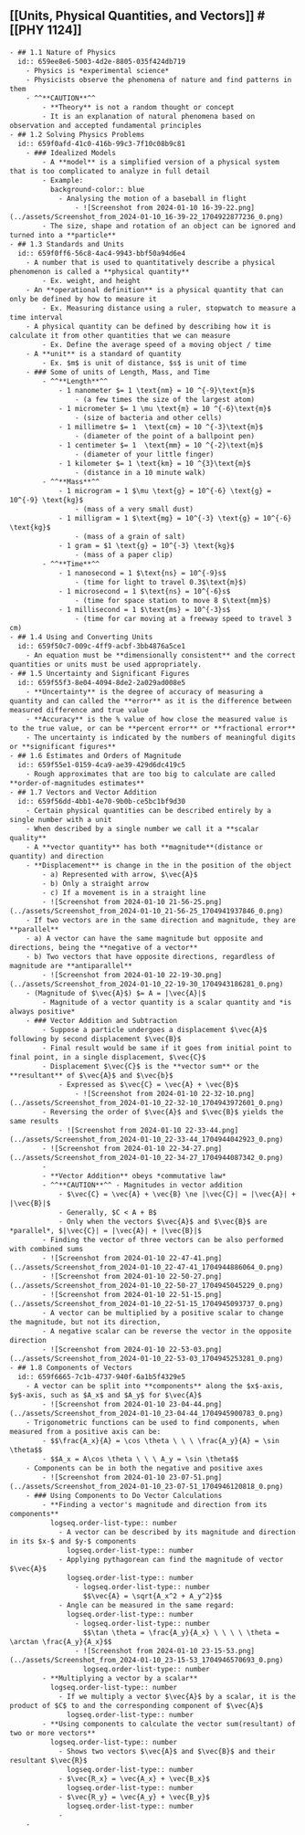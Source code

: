 ## [[Units, Physical Quantities, and Vectors]] #[[PHY 1124]]
	- ## 1.1 Nature of Physics
	  id:: 659ee8e6-5003-4d2e-8805-035f424db719
		- Physics is *experimental science*
		- Physicists observe the phenomena of nature and find patterns in them
		- ^^**CAUTION**^^
			- **Theory** is not a random thought or concept
			- It is an explanation of natural phenomena based on observation and accepted fundamental principles
	- ## 1.2 Solving Physics Problems
	  id:: 659f0afd-41c0-416b-99c3-7f10c08b9c81
		- ### Idealized Models
			- A **model** is a simplified version of a physical system that is too complicated to analyze in full detail
			- Example:
			  background-color:: blue
				- Analysing the motion of a baseball in flight
					- ![Screenshot from 2024-01-10 16-39-22.png](../assets/Screenshot_from_2024-01-10_16-39-22_1704922877236_0.png)
			- The size, shape and rotation of an object can be ignored and turned into a **particle**
	- ## 1.3 Standards and Units
	  id:: 659f0ff6-56c8-4ac4-9943-bbf50a94d6e4
		- A number that is used to quantitatively describe a physical phenomenon is called a **physical quantity**
			- Ex. weight, and height
		- An **operational definition** is a physical quantity that can only be defined by how to measure it
			- Ex. Measuring distance using a ruler, stopwatch to measure a time interval
		- A physical quantity can be defined by describing how it is calculate it from other quantities that we can measure
			- Ex. Define the average speed of a moving object / time
		- A **unit** is a standard of quantity
			- Ex. $m$ is unit of distance, $s$ is unit of time
		- ### Some of units of Length, Mass, and Time
			- ^^**Length**^^
				- 1 nanometer $= 1 \text{nm} = 10 ^{-9}\text{m}$
					- (a few times the size of the largest atom)
				- 1 micrometer $= 1 \mu \text{m} = 10 ^{-6}\text{m}$
					- (size of bacteria and other cells)
				- 1 millimetre $= 1  \text{cm} = 10 ^{-3}\text{m}$
					- (diameter of the point of a ballpoint pen)
				- 1 centimeter $= 1  \text{mm} = 10 ^{-2}\text{m}$
					- (diameter of your little finger)
				- 1 kilometer $= 1 \text{km} = 10 ^{3}\text{m}$
					- (distance in a 10 minute walk)
			- ^^**Mass**^^
				- 1 microgram = 1 $\mu \text{g} = 10^{-6} \text{g} = 10^{-9} \text{kg}$
					- (mass of a very small dust)
				- 1 milligram = 1 $\text{mg} = 10^{-3} \text{g} = 10^{-6} \text{kg}$
					- (mass of a grain of salt)
				- 1 gram = $1 \text{g} = 10^{-3} \text{kg}$
					- (mass of a paper clip)
			- ^^**Time**^^
				- 1 nanosecond = 1 $\text{ns} = 10^{-9}s$
					- (time for light to travel 0.3$\text{m}$)
				- 1 microsecond = 1 $\text{ns} = 10^{-6}s$
					- (time for space station to move 8 $\text{mm}$)
				- 1 millisecond = 1 $\text{ms} = 10^{-3}s$
					- (time for car moving at a freeway speed to travel 3 cm)
	- ## 1.4 Using and Converting Units
	  id:: 659f50c7-009c-4ff9-acbf-3bb4876a5ce1
		- An equation must be **dimensionally consistent** and the correct quantities or units must be used appropriately.
	- ## 1.5 Uncertainty and Significant Figures
	  id:: 659f55f3-8e04-4094-8de2-2a029ad008e5
		- **Uncertainty** is the degree of accuracy of measuring a quantity and can called the **error** as it is the difference between measured difference and true value
		- **Accuracy** is the % value of how close the measured value is to the true value, or can be **percent error** or **fractional error**
		- The uncertainty is indicated by the numbers of meaningful digits or **significant figures**
	- ## 1.6 Estimates and Orders of Magnitude
	  id:: 659f55e1-0159-4ca9-ae39-429d6dc419c5
		- Rough approximates that are too big to calculate are called **order-of-magnitudes estimates**
	- ## 1.7 Vectors and Vector Addition
	  id:: 659f56dd-4bb1-4e70-9b0b-ce5bc1bf9d30
		- Certain physical quantities can be described entirely by a single number with a unit
		- When described by a single number we call it a **scalar quality**
		- A **vector quantity** has both **magnitude**(distance or quantity) and direction
		- **Displacement** is change in the in the position of the object
			- a) Represented with arrow, $\vec{A}$
			- b) Only a straight arrow
			- c) If a movement is in a straight line
			- ![Screenshot from 2024-01-10 21-56-25.png](../assets/Screenshot_from_2024-01-10_21-56-25_1704941937846_0.png)
		- If two vectors are in the same direction and magnitude, they are **parallel**
		- a) A vector can have the same magnitude but opposite and directions, being the **negative of a vector**
		- b) Two vectors that have opposite directions, regardless of magnitude are **antiparallel**
			- ![Screenshot from 2024-01-10 22-19-30.png](../assets/Screenshot_from_2024-01-10_22-19-30_1704943186281_0.png)
		- (Magnitude of $\vec{A}$) $= A = |\vec{A}|$
			- Magnitude of a vector quantity is a scalar quantity and *is always positive*
		- ### Vector Addition and Subtraction
			- Suppose a particle undergoes a displacement $\vec{A}$ following by second displacement $\vec{B}$
			- Final result would be same if it goes from initial point to final point, in a single displacement, $\vec{C}$
			- Displacement $\vec{C}$ is the **vector sum** or the **resultant** of $\vec{A}$ and $\vec{b}$
				- Expressed as $\vec{C} = \vec{A} + \vec{B}$
					- ![Screenshot from 2024-01-10 22-32-10.png](../assets/Screenshot_from_2024-01-10_22-32-10_1704943972601_0.png)
			- Reversing the order of $\vec{A}$ and $\vec{B}$ yields the same results
				- ![Screenshot from 2024-01-10 22-33-44.png](../assets/Screenshot_from_2024-01-10_22-33-44_1704944042923_0.png)
			- ![Screenshot from 2024-01-10 22-34-27.png](../assets/Screenshot_from_2024-01-10_22-34-27_1704944087342_0.png)
			-
			- **Vector Addition** obeys *commutative law*
			- ^^**CAUTION**^^ - Magnitudes in vector addition
				- $\vec{C} = \vec{A} + \vec{B} \ne |\vec{C}| = |\vec{A}| + |\vec{B}|$
				- Generally, $C < A + B$
				- Only when the vectors $\vec{A}$ and $\vec{B}$ are *parallel*, $|\vec{C}| = |\vec{A}| + |\vec{B}|$
			- Finding the vector of three vectors can be also performed with combined sums
			- ![Screenshot from 2024-01-10 22-47-41.png](../assets/Screenshot_from_2024-01-10_22-47-41_1704944886064_0.png)
			- ![Screenshot from 2024-01-10 22-50-27.png](../assets/Screenshot_from_2024-01-10_22-50-27_1704945045229_0.png)
			- ![Screenshot from 2024-01-10 22-51-15.png](../assets/Screenshot_from_2024-01-10_22-51-15_1704945093737_0.png)
			- A vector can be multiplied by a positive scalar to change the magnitude, but not its direction,
			- A negative scalar can be reverse the vector in the opposite direction
			- ![Screenshot from 2024-01-10 22-53-03.png](../assets/Screenshot_from_2024-01-10_22-53-03_1704945253281_0.png)
	- ## 1.8 Components of Vectors
	  id:: 659f6665-7c1b-4737-940f-6a1b5f4329e5
		- A vector can be split into **components** along the $x$-axis, $y$-axis, such as $A_x$ and $A_y$ for $\vec{A}$
			- ![Screenshot from 2024-01-10 23-04-44.png](../assets/Screenshot_from_2024-01-10_23-04-44_1704945900783_0.png)
		- Trigonometric functions can be used to find components, when measured from a positive axis can be:
			- $$\frac{A_x}{A} = \cos \theta \ \ \ \frac{A_y}{A} = \sin \theta$$
			- $$A_x = A\cos \theta \ \ \ A_y = \sin \theta$$
		- Components can be in both the negative and positive axes
			- ![Screenshot from 2024-01-10 23-07-51.png](../assets/Screenshot_from_2024-01-10_23-07-51_1704946120818_0.png)
		- ### Using Components to Do Vector Calculations
			- **Finding a vector's magnitude and direction from its components**
			  logseq.order-list-type:: number
				- A vector can be described by its magnitude and direction in its $x-$ and $y-$ components
				  logseq.order-list-type:: number
				- Applying pythagorean can find the magnitude of vector $\vec{A}$
				  logseq.order-list-type:: number
					- logseq.order-list-type:: number
					  $$\vec{A} = \sqrt{A_x^2 + A_y^2}$$
				- Angle can be measured in the same regard:
				  logseq.order-list-type:: number
					- logseq.order-list-type:: number
					  $$\tan \theta = \frac{A_y}{A_x} \ \ \ \ \theta = \arctan \frac{A_y}{A_x}$$
					- ![Screenshot from 2024-01-10 23-15-53.png](../assets/Screenshot_from_2024-01-10_23-15-53_1704946570693_0.png)
					  logseq.order-list-type:: number
			- **Multiplying a vector by a scalar**
			  logseq.order-list-type:: number
				- If we multiply a vector $\vec{A}$ by a scalar, it is the product of $C$ to and the corresponding component of $\vec{A}$
				  logseq.order-list-type:: number
			- **Using components to calculate the vector sum(resultant) of two or more vectors**
			  logseq.order-list-type:: number
				- Shows two vectors $\vec{A}$ and $\vec{B}$ and their resultant $\vec{R}$
				  logseq.order-list-type:: number
				- $\vec{R_x} = \vec{A_x} + \vec{B_x}$
				  logseq.order-list-type:: number
				- $\vec{R_y} = \vec{A_y} + \vec{B_y}$
				  logseq.order-list-type:: number
				-
		-
